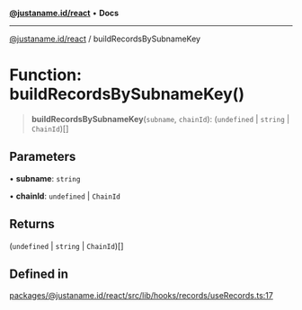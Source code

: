 [**@justaname.id/react**](../README.md) • **Docs**

***

[@justaname.id/react](../globals.md) / buildRecordsBySubnameKey

# Function: buildRecordsBySubnameKey()

> **buildRecordsBySubnameKey**(`subname`, `chainId`): (`undefined` \| `string` \| `ChainId`)[]

## Parameters

• **subname**: `string`

• **chainId**: `undefined` \| `ChainId`

## Returns

(`undefined` \| `string` \| `ChainId`)[]

## Defined in

[packages/@justaname.id/react/src/lib/hooks/records/useRecords.ts:17](https://github.com/JustaName-id/JustaName-sdk/blob/dc845c10af242e3ca87d95ef392516ac0bfa8b95/packages/@justaname.id/react/src/lib/hooks/records/useRecords.ts#L17)
